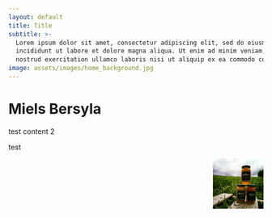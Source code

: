 ```yaml
---
layout: default
title: Title
subtitle: >-
  Lorem ipsum dolor sit amet, consectetur adipiscing elit, sed do eiusmod tempor
  incididunt ut labore et dolore magna aliqua. Ut enim ad minim veniam, quis
  nostrud exercitation ullamco laboris nisi ut aliquip ex ea commodo consequat.
image: assets/images/home_background.jpg
---
```


# Miels Bersyla

test content 2

test

<img align="right" width="100" height="100" src="/assets/19667464_1860539910931807_5174427428604863992_o.jpg">

